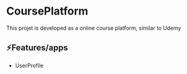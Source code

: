 # CoursePlatform
This projet is developed as a online course platform, similar to Udemy
## ⚡Features/apps 
- UserProfile 